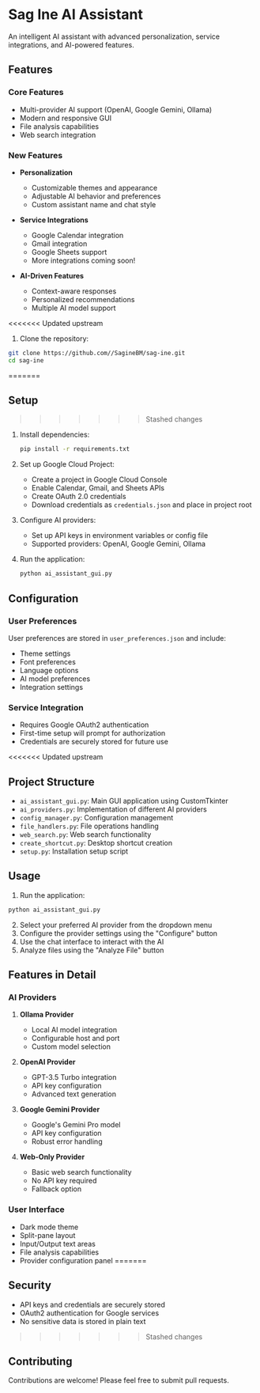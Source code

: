 # Sag Ine AI Assistant

An intelligent AI assistant with advanced personalization, service integrations, and AI-powered features.

## Features

### Core Features
- Multi-provider AI support (OpenAI, Google Gemini, Ollama)
- Modern and responsive GUI
- File analysis capabilities
- Web search integration

### New Features
- **Personalization**
  - Customizable themes and appearance
  - Adjustable AI behavior and preferences
  - Custom assistant name and chat style

- **Service Integrations**
  - Google Calendar integration
  - Gmail integration
  - Google Sheets support
  - More integrations coming soon!

- **AI-Driven Features**
  - Context-aware responses
  - Personalized recommendations
  - Multiple AI model support

<<<<<<< Updated upstream
1. Clone the repository:
```bash
git clone https://github.com//SagineBM/sag-ine.git
cd sag-ine
```
=======
## Setup
>>>>>>> Stashed changes

1. Install dependencies:
   ```bash
   pip install -r requirements.txt
   ```

2. Set up Google Cloud Project:
   - Create a project in Google Cloud Console
   - Enable Calendar, Gmail, and Sheets APIs
   - Create OAuth 2.0 credentials
   - Download credentials as `credentials.json` and place in project root

3. Configure AI providers:
   - Set up API keys in environment variables or config file
   - Supported providers: OpenAI, Google Gemini, Ollama

4. Run the application:
   ```bash
   python ai_assistant_gui.py
   ```

## Configuration

### User Preferences
User preferences are stored in `user_preferences.json` and include:
- Theme settings
- Font preferences
- Language options
- AI model preferences
- Integration settings

### Service Integration
- Requires Google OAuth2 authentication
- First-time setup will prompt for authorization
- Credentials are securely stored for future use

<<<<<<< Updated upstream
## Project Structure

- `ai_assistant_gui.py`: Main GUI application using CustomTkinter
- `ai_providers.py`: Implementation of different AI providers
- `config_manager.py`: Configuration management
- `file_handlers.py`: File operations handling
- `web_search.py`: Web search functionality
- `create_shortcut.py`: Desktop shortcut creation
- `setup.py`: Installation setup script

## Usage

1. Run the application:
```bash
python ai_assistant_gui.py
```

2. Select your preferred AI provider from the dropdown menu
3. Configure the provider settings using the "Configure" button
4. Use the chat interface to interact with the AI
5. Analyze files using the "Analyze File" button

## Features in Detail

### AI Providers

1. **Ollama Provider**
   - Local AI model integration
   - Configurable host and port
   - Custom model selection

2. **OpenAI Provider**
   - GPT-3.5 Turbo integration
   - API key configuration
   - Advanced text generation

3. **Google Gemini Provider**
   - Google's Gemini Pro model
   - API key configuration
   - Robust error handling

4. **Web-Only Provider**
   - Basic web search functionality
   - No API key required
   - Fallback option

### User Interface

- Dark mode theme
- Split-pane layout
- Input/Output text areas
- File analysis capabilities
- Provider configuration panel
=======
## Security
- API keys and credentials are securely stored
- OAuth2 authentication for Google services
- No sensitive data is stored in plain text
>>>>>>> Stashed changes

## Contributing
Contributions are welcome! Please feel free to submit pull requests.
